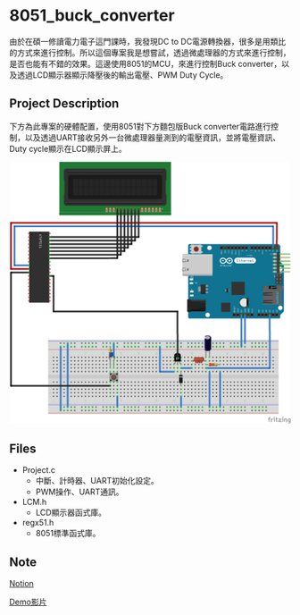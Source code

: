 # 8051_buck_converter
由於在碩一修讀電力電子這門課時，我發現DC to DC電源轉換器，很多是用類比的方式來進行控制。所以這個專案我是想嘗試，透過微處理器的方式來進行控制，是否也能有不錯的效果。這邊使用8051的MCU，來進行控制Buck converter，以及透過LCD顯示器顯示降壓後的輸出電壓、PWM Duty Cycle。
## Project Description
下方為此專案的硬體配置，使用8051對下方麵包版Buck converter電路進行控制，以及透過UART接收另外一台微處理器量測到的電壓資訊，並將電壓資訊、Duty cycle顯示在LCD顯示屏上。

![image](https://github.com/ZongWeiLin/8051_buck_converter/blob/main/Setup.png)

## Files
* Project.c
  * 中斷、計時器、UART初始化設定。
  * PWM操作、UART通訊。
* LCM.h
  * LCD顯示器函式庫。
* regx51.h
  * 8051標準函式庫。

## Note

[Notion](https://complete-filament-cc6.notion.site/Buck-converter-based-on-8051-a02db5f8ce7c4fd9a6dae38f78a522a6)

[Demo影片](https://www.youtube.com/watch?v=v3Ll4IgLot8)
